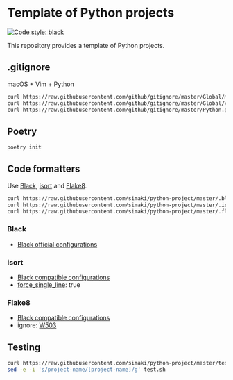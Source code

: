 # Template of Python projects

[![Code style: black](https://img.shields.io/badge/code%20style-black-000000.svg)](https://github.com/psf/black)

This repository provides a template of Python projects.

## .gitignore

macOS + Vim + Python

```sh
curl https://raw.githubusercontent.com/github/gitignore/master/Global/macOS.gitignore > .gitignore
curl https://raw.githubusercontent.com/github/gitignore/master/Global/Vim.gitignore >> .gitignore
curl https://raw.githubusercontent.com/github/gitignore/master/Python.gitignore >> .gitignore
```

## Poetry

```sh
poetry init
```

## Code formatters

Use [Black](https://github.com/psf/black), [isort](https://github.com/PyCQA/isort) and [Flake8](https://flake8.pycqa.org/en/latest/).

```sh
curl https://raw.githubusercontent.com/simaki/python-project/master/.black > pyproject.toml
curl https://raw.githubusercontent.com/simaki/python-project/master/.isort > pyproject.toml
curl https://raw.githubusercontent.com/simaki/python-project/master/.flake8 >> .flake8
```

### Black

* [Black official configurations](https://github.com/psf/black#pyprojecttoml)

### isort

* [Black compatible configurations](https://github.com/psf/black/blob/master/docs/compatible_configs.md#isort)
* [force_single_line](https://pycqa.github.io/isort/docs/configuration/options/#force-single-line): true

### Flake8

* [Black compatible configurations](https://github.com/psf/black/blob/master/docs/compatible_configs.md#isort)
* ignore: [W503](https://www.flake8rules.com/rules/W503.html)

## Testing

```sh
curl https://raw.githubusercontent.com/simaki/python-project/master/test.sh > test.sh
sed -e -i 's/project-name/[project-name]/g' test.sh
```
